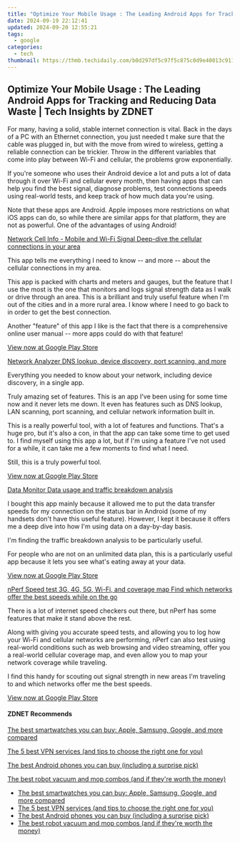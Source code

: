 ```yaml
---
title: "Optimize Your Mobile Usage : The Leading Android Apps for Tracking and Reducing Data Waste | Tech Insights by ZDNET"
date: 2024-09-19 22:12:41
updated: 2024-09-20 12:55:21
tags:
  - google
categories:
  - tech
thumbnail: https://thmb.techidaily.com/b0d297df5c97f5c875c0d9e40013c911e8c4f3b18d6fb59abc7ca17939ca2139.jpg
---
```


## Optimize Your Mobile Usage : The Leading Android Apps for Tracking and Reducing Data Waste | Tech Insights by ZDNET

For many, having a solid, stable internet connection is vital. Back in the days of a PC with an Ethernet connection, you just needed t make sure that the cable was plugged in, but with the move from wired to wireless, getting a reliable connection can be trickier. Throw in the different variables that come into play between Wi-Fi and cellular, the problems grow exponentially.

If you're someone who uses their Android device a lot and puts a lot of data through it over Wi-Fi and cellular every month, then having apps that can help you find the best signal, diagnose problems, test connections speeds using real-world tests, and keep track of how much data you're using.

Note that these apps are Android. Apple imposes more restrictions on what iOS apps can do, so while there are similar apps for that platform, they are not as powerful. One of the advantages of using Android!

[Network Cell Info - Mobile and Wi-Fi Signal Deep-dive the cellular connections in your area](https://play.google.com/store/apps/details?id=com.wilysis.cellinfo) 

This app tells me everything I need to know -- and more -- about the cellular connections in my area. 

This app is packed with charts and meters and gauges, but the feature that I use the most is the one that monitors and logs signal strength data as I walk or drive through an area. This is a brilliant and truly useful feature when I'm out of the cities and in a more rural area. I know where I need to go back to in order to get the best connection.

Another "feature" of this app I like is the fact that there is a comprehensive online user manual -- more apps could do with that feature!

[View now at Google Play Store](https://play.google.com/store/apps/details?id=com.wilysis.cellinfo) 

[Network Analyzer DNS lookup, device discovery, port scanning, and more](https://play.google.com/store/apps/details?id=net.techet.netanalyzer.an) 

Everything you needed to know about your network, including device discovery, in a single app. 

Truly amazing set of features. This is an app I've been using for some time now and it never lets me down. It even has features such as DNS lookup, LAN scanning, port scanning, and cellular network information built in.

This is a really powerful tool, with a lot of features and functions. That's a huge pro, but it's also a con, in that the app can take some time to get used to. I find myself using this app a lot, but if I'm using a feature I've not used for a while, it can take me a few moments to find what I need.

Still, this is a truly powerful tool.

[View now at Google Play Store](https://play.google.com/store/apps/details?id=net.techet.netanalyzer.an) 

[Data Monitor Data usage and traffic breakdown analysis](https://play.google.com/store/apps/details?id=info.kfsoft.datamonitor) 

I bought this app mainly because it allowed me to put the data transfer speeds for my connection on the status bar in Android (some of my handsets don't have this useful feature). However, I kept it because it offers me a deep dive into how I'm using data on a day-by-day basis. 

I'm finding the traffic breakdown analysis to be particularly useful.

For people who are not on an unlimited data plan, this is a particularly useful app because it lets you see what's eating away at your data.

[View now at Google Play Store](https://play.google.com/store/apps/details?id=info.kfsoft.datamonitor) 

[nPerf Speed test 3G, 4G, 5G, Wi-Fi, and coverage map Find which networks offer the best speeds while on the go](https://play.google.com/store/apps/details?id=com.nperf.tester) 

There is a lot of internet speed checkers out there, but nPerf has some features that make it stand above the rest. 

Along with giving you accurate speed tests, and allowing you to log how your Wi-Fi and cellular networks are performing, nPerf can also test using real-world conditions such as web browsing and video streaming, offer you a real-world cellular coverage map, and even allow you to map your network coverage while traveling.

I find this handy for scouting out signal strength in new areas I'm traveling to and which networks offer me the best speeds.

[View now at Google Play Store](https://play.google.com/store/apps/details?id=com.nperf.tester) 

#### **ZDNET** Recommends

[The best smartwatches you can buy: Apple, Samsung, Google, and more compared](https://www.zdnet.com/article/best-smartwatch/ "The best smartwatches you can buy: Apple, Samsung, Google, and more compared")

[The 5 best VPN services (and tips to choose the right one for you)](https://www.zdnet.com/article/best-vpn/ "The 5 best VPN services (and tips to choose the right one for you)")

[The best Android phones you can buy (including a surprise pick)](https://www.zdnet.com/article/best-android-phone/ "The best Android phones you can buy (including a surprise pick)")

[The best robot vacuum and mop combos (and if they're worth the money)](https://www.zdnet.com/article/best-robot-vacuum-mop/ "The best robot vacuum and mop combos (and if they're worth the money)")

* [The best smartwatches you can buy: Apple, Samsung, Google, and more compared](https://www.zdnet.com/article/best-smartwatch/ "The best smartwatches you can buy: Apple, Samsung, Google, and more compared")
* [The 5 best VPN services (and tips to choose the right one for you)](https://www.zdnet.com/article/best-vpn/ "The 5 best VPN services (and tips to choose the right one for you)")
* [The best Android phones you can buy (including a surprise pick)](https://www.zdnet.com/article/best-android-phone/ "The best Android phones you can buy (including a surprise pick)")
* [The best robot vacuum and mop combos (and if they're worth the money)](https://www.zdnet.com/article/best-robot-vacuum-mop/ "The best robot vacuum and mop combos (and if they're worth the money)")

<ins class="adsbygoogle"
     style="display:block"
     data-ad-format="autorelaxed"
     data-ad-client="ca-pub-7571918770474297"
     data-ad-slot="1223367746"></ins>



<ins class="adsbygoogle"
     style="display:block"
     data-ad-client="ca-pub-7571918770474297"
     data-ad-slot="8358498916"
     data-ad-format="auto"
     data-full-width-responsive="true"></ins>
